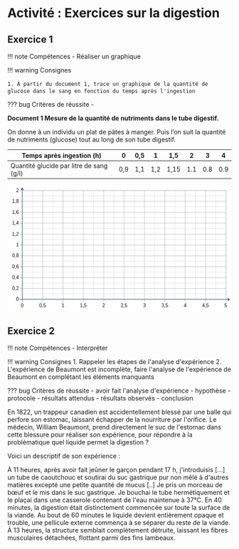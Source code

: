 # Activité : Exercices sur la digestion


## Exercice 1
!!! note Compétences
    - Réaliser un graphique

!!! warning Consignes

    1. À partir du document 1, trace un graphique de la quantité de glucose dans le sang en fonction du temps après l'ingestion

    
??? bug Critères de réussite
    - 



**Document 1 Mesure de la quantité de nutriments dans le tube digestif.**

On donne à un individu un plat de pâtes à manger. Puis l’on suit la quantité de nutriments (glucose) tout au long de son tube digestif.	 

| Temps après ingestion (h) | 0 | 0,5 | 1| 1,5 | 2 |  3 | 4 |
|--|--|--|--|----|--|----|--|
| Quantité glucide par litre de sang (g/l)| 0,9 |  1,1 |  1,2  |  1,15  |1.1 | 0.8 |  0.9 |

![](image.png)


## Exercice 2 

!!! note Compétences
    - Interpréter

!!! warning Consignes
    1. Rappeler les étapes de l'analyse d'expérience
    2. L'expérience de Beaumont est incomplète, faire l'analyse de l'expérience de Beaumont en complétant les éléments manquants

??? bug Critères de réussite
    - avoir fait l'analyse d'expérience
        - hypothèse
        - protocole
        - résultats attendus
        - résultats observés
        - conclusion

En 1822, un trappeur canadien est accidentellement blessé par une balle qui perfore son estomac, laissant échapper de la nourriture par l'orifice. Le médecin, William Beaumont, prend directement le suc de l'estomac dans cette blessure pour réaliser son expérience, pour répondre à la problématique quel liquide permet la digestion ?

Voici un descriptif de son expérience :

À 11 heures, après avoir fait jeûner le garçon pendant 17 h, j'introduisis [...] un tube de caoutchouc et soutirai du suc gastrique pur non mêlé à d'autres matières excepté une petite quantité de mucus [..] Je pris un morceau de bœuf et le mis dans le suc gastrique. Je bouchai le tube hermétiquement et le plaçai dans une casserole contenant de l'eau maintenue à 37°C. En 40 minutes, la digestion était distinctement commencée sur toute la surface de la viande. Au bout de 60 minutes le liquide devient entièrement opaque et trouble, une pellicule externe commença à se séparer du reste de la viande. À 13 heures, la structure semblait complètement détruite, laissant les fibres musculaires détachées, flottant parmi des fins lambeaux.
